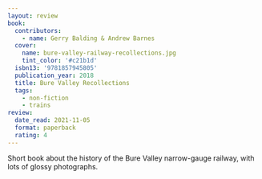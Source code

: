 ```yaml
---
layout: review
book:
  contributors:
    - name: Gerry Balding & Andrew Barnes
  cover:
    name: bure-valley-railway-recollections.jpg
    tint_color: '#c21b1d'
  isbn13: '9781857945805'
  publication_year: 2018
  title: Bure Valley Recollections
  tags:
    - non-fiction
    - trains
review:
  date_read: 2021-11-05
  format: paperback
  rating: 4
---
```


Short book about the history of the Bure Valley narrow-gauge railway, with lots of glossy photographs.
